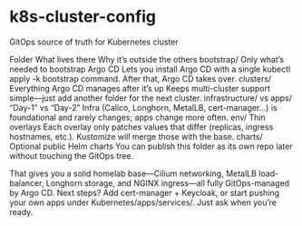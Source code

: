 # k8s-cluster-config
GitOps source of truth for Kubernetes cluster


Folder
What lives there
Why it’s outside the others
bootstrap/
Only what’s needed to bootstrap Argo CD
Lets you install Argo CD with a single kubectl apply -k bootstrap command. After that, Argo CD takes over.
clusters/
Everything Argo CD manages after it’s up
Keeps multi-cluster support simple—just add another folder for the next cluster.
infrastructure/ vs apps/
“Day-1” vs “Day-2”
Infra (Calico, Longhorn, MetalLB, cert-manager…) is foundational and rarely changes; apps change more often.
env/
Thin overlays
Each overlay only patches values that differ (replicas, ingress hostnames, etc.). Kustomize will merge those with the base. 
charts/
Optional public Helm charts
You can publish this folder as its own repo later without touching the GitOps tree.


That gives you a solid homelab base—Cilium networking, MetalLB load-balancer,
Longhorn storage, and NGINX ingress—all fully GitOps-managed by Argo CD.
Next steps?  Add cert-manager + Keycloak, or start pushing your own apps under
Kubernetes/apps/services/. Just ask when you’re ready.